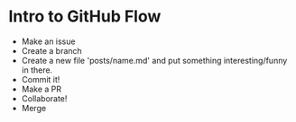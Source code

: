 # Intro to GitHub Flow
- Make an issue
- Create a branch
- Create a new file 'posts/name.md' and put something interesting/funny in there.
- Commit it!
- Make a PR
- Collaborate!
- Merge
